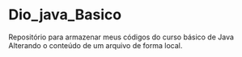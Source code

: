 # Dio_java_Basico
Repositório para armazenar meus códigos do curso básico de Java
Alterando o conteúdo de um arquivo de forma local.
